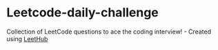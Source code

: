 # Leetcode-daily-challenge
Collection of LeetCode questions to ace the coding interview! - Created using [LeetHub](https://github.com/QasimWani/LeetHub)
